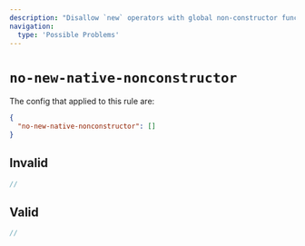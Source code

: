 ```yaml
---
description: "Disallow `new` operators with global non-constructor functions"
navigation:
  type: 'Possible Problems'
---
```


# `no-new-native-nonconstructor`

The config that applied to this rule are:

```json
{
  "no-new-native-nonconstructor": []
}
```

## Invalid

```js invalid
//
```

## Valid

```js valid
//
```
  